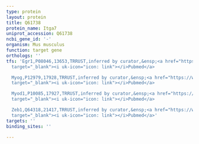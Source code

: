```yaml
---
type: protein
layout: protein
title: Q61738
protein_name: Itga7
uniprot_accession: Q61738
ncbi_gene_id: '-'
organism: Mus musculus
function: target gene
orthologs: ''
tfs: 'Egr1,P08046,13653,TRRUST,inferred by curator,&ensp;<a href="https://www.ncbi.nlm.nih.gov/pubmed/?term=9254668%5Buid%5D+OR+29087512%5Buid%5D"
  target="_blank"><i uk-icon="icon: link"></i>Pubmed</a>

  Myog,P12979,17928,TRRUST,inferred by curator,&ensp;<a href="https://www.ncbi.nlm.nih.gov/pubmed/?term=29087512%5Buid%5D+OR+8798472%5Buid%5D"
  target="_blank"><i uk-icon="icon: link"></i>Pubmed</a>

  Myod1,P10085,17927,TRRUST,inferred by curator,&ensp;<a href="https://www.ncbi.nlm.nih.gov/pubmed/?term=16129691%5Buid%5D+OR+29087512%5Buid%5D+OR+8798472%5Buid%5D"
  target="_blank"><i uk-icon="icon: link"></i>Pubmed</a>

  Zeb1,Q64318,21417,TRRUST,inferred by curator,&ensp;<a href="https://www.ncbi.nlm.nih.gov/pubmed/?term=16129691%5Buid%5D+OR+29087512%5Buid%5D"
  target="_blank"><i uk-icon="icon: link"></i>Pubmed</a>'
targets: ''
binding_sites: ''

---
```

